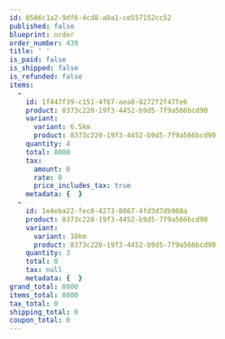 ```yaml
---
id: 0586c1a2-9df6-4cd8-a8a1-ce557152cc52
published: false
blueprint: order
order_number: 439
title: ' '
is_paid: false
is_shipped: false
is_refunded: false
items:
  -
    id: 1f447f39-c151-4f67-aea8-8272f2f47fe6
    product: 8373c220-19f3-4452-b9d5-7f9a566bcd90
    variant:
      variant: 6.5km
      product: 8373c220-19f3-4452-b9d5-7f9a566bcd90
    quantity: 4
    total: 8000
    tax:
      amount: 0
      rate: 0
      price_includes_tax: true
    metadata: {  }
  -
    id: 1e4eba22-fec0-4273-8867-4fd3d7db908a
    product: 8373c220-19f3-4452-b9d5-7f9a566bcd90
    variant:
      variant: 10km
      product: 8373c220-19f3-4452-b9d5-7f9a566bcd90
    quantity: 3
    total: 0
    tax: null
    metadata: {  }
grand_total: 8000
items_total: 8000
tax_total: 0
shipping_total: 0
coupon_total: 0
---
```

